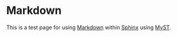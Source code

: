 # Markdown

This is a test page for using [Markdown](https://www.markdownguide.org/cheat-sheet/) within [Sphinx](https://sphinx-doc.org/en) using [MyST](https://myst-parser.readthedocs.io/en/latest/).
